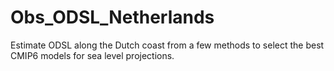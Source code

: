# Obs_ODSL_Netherlands
 Estimate ODSL along the Dutch coast from a few methods to select the best CMIP6 models for sea level projections.
